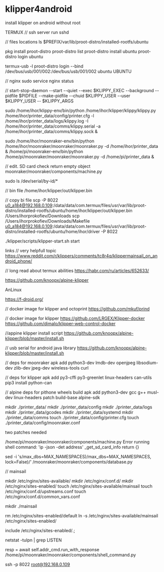 # klipper4android
install klipper on android without root

TERMUX
// ssh server run
sshd

// files locations
ls $PREFIX/var/lib/proot-distro/installed-rootfs/ubuntu

pkg install proot-distro
proot-distro list
proot-distro install ubuntu
proot-distro login ubuntu

termux-usb -l
proot-distro login --bind /dev/bus/usb/001/002:/dev/bus/usb/001/002 ubuntu
UBUNTU

// nginx
sudo service nginx status

// start-stop-daemon --start --quiet --exec $KLIPPY_EXEC --background --pidfile $PIDFILE --make-pidfile --chuid $KLIPPY_USER --user $KLIPPY_USER -- $KLIPPY_ARGS

sudo /home/ihor/klippy-env/bin/python /home/ihor/klipper/klippy/klippy.py /home/ihor/printer_data/config/printer.cfg -l /home/ihor/printer_data/logs/klippy.log -I /home/ihor/printer_data/comms/klippy.serial -a /home/ihor/printer_data/comms/klippy.sock &

sudo /home/ihor/moonraker-env/bin/python /home/ihor/moonraker/moonraker/moonraker.py -d /home/ihor/printer_data &
/home/pi/moonraker-env/bin/python /home/pi/moonraker/moonraker/moonraker.py -d /home/pi/printer_data &

// edit. SD card check return empty object
moonraker/moonraker/components/machine.py

sudo ls /dev/serial/by-id/*

// bin file
/home/ihor/klipper/out/klipper.bin

// copy bi file
scp -P 8022 u0_a184@192.168.0.109:/data/data/com.termux/files/usr/var/lib/proot-distro/installed-rootfs/ubuntu/home/ihor/klipper/out/klipper.bin /Users/ihorprokofiev/Downloads
scp /Users/ihorprokofiev/Downloads/Makefile u0_a184@192.168.0.109:/data/data/com.termux/files/usr/var/lib/proot-distro/installed-rootfs/ubuntu/home/ihor/driver -P 8022


./klipper/scripts/klipper-start.sh start

links
// very helpfull topic
https://www.reddit.com/r/klippers/comments/tc8r4q/klippermainsail_on_android_phone/

// long read about termux abilities
https://habr.com/ru/articles/652633/

https://github.com/knoopx/alpine-klipper

AnLinux

https://f-droid.org/

// docker image for klipper and octoprint
https://github.com/mkuf/prind

// docker image for klipper
https://github.com/LRGEX/Klipper-docker
https://github.com/dimalo/klipper-web-control-docker

//appine klipper install script
https://github.com/knoopx/alpine-klipper/blob/master/install.sh

// usb serial for android java library
https://github.com/knoopx/alpine-klipper/blob/master/install.sh


// deps for moonraker
apk add python3-dev lmdb-dev openjpeg libsodium-dev zlib-dev jpeg-dev wireless-tools curl

// deps for klipper
apk add py3-cffi py3-greenlet linux-headers can-utils
pip3 install python-can

// alpine deps for pithone wheels build
apk add python3-dev gcc g++ musl-dev linux-headers patch build-base alpine-sdk

mkdir ./printer_data/
mkdir ./printer_data/config
mkdir ./printer_data/logs
mkdir ./printer_data/gcodes
mkdir ./printer_data/systemd
mkdir ./printer_data/comms
touch ./printer_data/config/printer.cfg
touch ./printer_data/config/moonraker.conf

two patches needed

/home/pi/moonraker/moonraker/components/machine.py  Error running shell command: 'ip -json -det address'
_get_sd_card_info return {}

sed -i 's/max_dbs=MAX_NAMESPACES)/max_dbs=MAX_NAMESPACES, lock=False)/' /moonraker/moonraker/components/database.py

// mainsail

mkdir /etc/nginx/sites-available/
mkdir /etc/nginx/conf.d/
mkdir /etc/nginx/sites-enabled/
touch /etc/nginx/sites-available/mainsail
touch /etc/nginx/conf.d/upstreams.conf
touch /etc/nginx/conf.d/common_vars.conf

mkdir ./mainsail

rm /etc/nginx/sites-enabled/default
ln -s /etc/nginx/sites-available/mainsail /etc/nginx/sites-enabled/

include /etc/nginx/sites-enabled/*.*;

netstat -tulpn | grep LISTEN

resp = await self.addr_cmd.run_with_response
/home/pi/moonraker/moonraker/components/shell_command.py

ssh -p 8022 root@192.168.0.109

